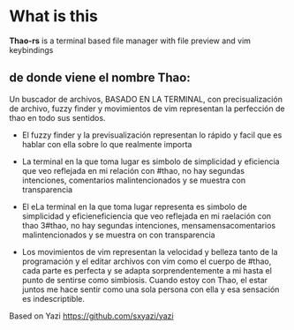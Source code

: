 # What is this

**Thao-rs** is a terminal based file manager with file preview and vim keybindings

## de donde viene el nombre Thao: 

Un buscador de archivos, BASADO EN LA TERMINAL, con precisualización de archivo, fuzzy finder y movimientos de vim representan la perfección de thao en todo sus sentidos. 

- El fuzzy finder y la previsualización representan lo rápido y facil que es hablar con ella sobre lo que realmente importa
- La terminal en la que toma lugar es simbolo de simplicidad y eficiencia que veo reflejada en mi relación con  #thao, no hay segundas intenciones, comentarios malintencionados y se muestra con transparencia

- El eLa terminal en la que toma lugar representa es simbolo de simplicidad y eficieneficiencia que veo reflejada en mi raelación con thao 3#thao, no hay segundas intenciones, mensamensacomentarios malintencionados y se muestra on con transparencia

- Los movimientos de vim representan la velocidad y belleza tanto de la programación y el editar archivos con vim como el cuerpo de #thao, cada parte es perfecta y se adapta sorprendentemente a mi hasta el punto de sentirse como simbiosis. Cuando estoy con Thao, el estar juntos me hace sentir como una sola persona con ella y esa sensación es indescriptible. 

Based on Yazi https://github.com/sxyazi/yazi